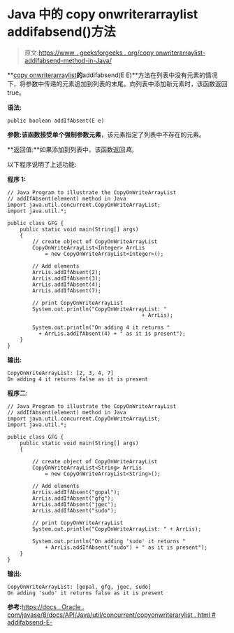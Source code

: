 # Java 中的 copy onwriterarraylist addifabsend()方法

> 原文:[https://www . geeksforgeeks . org/copy onwriterarraylist-addifabsend-method-in-Java/](https://www.geeksforgeeks.org/copyonwritearraylist-addifabsent-method-in-java/)

**[copy onwriterarraylist](https://www.geeksforgeeks.org/copyonwritearraylist-in-java/)**的**addifabsend(E E)**方法在列表中没有元素的情况下，将参数中传递的元素追加到列表的末尾。向列表中添加新元素时，该函数返回 true。

**语法:**

```
public boolean addIfAbsent(E e)
```

**参数:**该函数接受单个强制参数**元素**，该元素指定了列表中不存在的元素。

**返回值:**如果添加到列表中，该函数返回*真*。

以下程序说明了上述功能:

**程序 1:**

```
// Java Program to illustrate the CopyOnWriteArrayList
// addIfAbsent(element) method in Java
import java.util.concurrent.CopyOnWriteArrayList;
import java.util.*;

public class GFG {
    public static void main(String[] args)
    {
        // create object of CopyOnWriteArrayList
        CopyOnWriteArrayList<Integer> ArrLis
            = new CopyOnWriteArrayList<Integer>();

        // Add elements
        ArrLis.addIfAbsent(2);
        ArrLis.addIfAbsent(3);
        ArrLis.addIfAbsent(4);
        ArrLis.addIfAbsent(7);

        // print CopyOnWriteArrayList
        System.out.println("CopyOnWriteArrayList: " 
                                           + ArrLis);

        System.out.println("On adding 4 it returns " 
          + ArrLis.addIfAbsent(4) + " as it is present");
    }
}
```

**输出:**

```
CopyOnWriteArrayList: [2, 3, 4, 7]
On adding 4 it returns false as it is present

```

**程序二:**

```
// Java Program to illustrate the CopyOnWriteArrayList
// addIfAbsent(element) method in Java
import java.util.concurrent.CopyOnWriteArrayList;
import java.util.*;

public class GFG {
    public static void main(String[] args)
    {

        // create object of CopyOnWriteArrayList
        CopyOnWriteArrayList<String> ArrLis
            = new CopyOnWriteArrayList<String>();

        // Add elements
        ArrLis.addIfAbsent("gopal");
        ArrLis.addIfAbsent("gfg");
        ArrLis.addIfAbsent("jgec");
        ArrLis.addIfAbsent("sudo");

        // print CopyOnWriteArrayList
        System.out.println("CopyOnWriteArrayList: " + ArrLis);

        System.out.println("On adding 'sudo' it returns " 
            + ArrLis.addIfAbsent("sudo") + " as it is present");
    }
}
```

**输出:**

```
CopyOnWriteArrayList: [gopal, gfg, jgec, sudo]
On adding 'sudo' it returns false as it is present

```

**参考:**[https://docs . Oracle . com/javase/8/docs/API/Java/util/concurrent/copyonwriterarylist . html # addifabsend-E-](https://docs.oracle.com/javase/8/docs/api/java/util/concurrent/CopyOnWriteArrayList.html#addIfAbsent-E-)